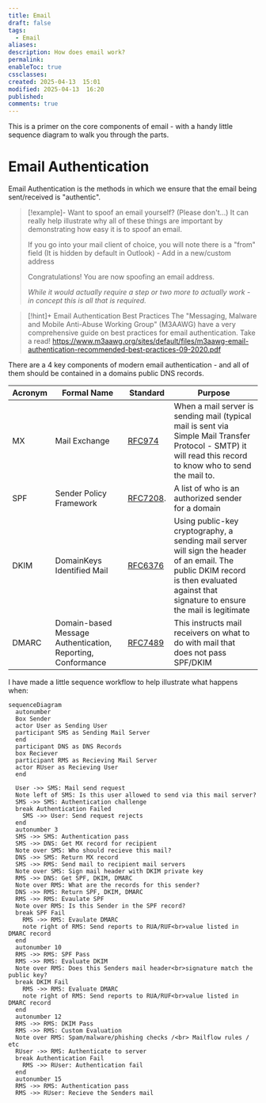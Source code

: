 ```yaml
---
title: Email
draft: false
tags:
  - Email
aliases: 
description: How does email work?
permalink: 
enableToc: true
cssclasses: 
created: 2025-04-13  15:01
modified: 2025-04-13  16:20
published: 
comments: true
---
```


This is a primer on the core components of email - with a handy little sequence diagram to walk you through the parts. 

# Email Authentication

Email Authentication is the methods in which we ensure that the email being sent/received is "authentic".

> [!example]- Want to spoof an email yourself? (Please don't...)
> It can really help illustrate why all of these things are important by demonstrating how easy it is to spoof an email.
> 
> If you go into your mail client of choice, you will note there is a "from" field (It is hidden by default in Outlook) - Add in a new/custom address
> 
> Congratulations! You are now spoofing an email address. 
> 
> *While it would actually require a step or two more to actually work - in concept this is all that is required.* 
 
> [!hint]+ Email Authentication Best Practices
> The "Messaging, Malware and Mobile Anti-Abuse Working Group" (M3AAWG)  have a very comprehensive guide on best practices for email authentication. Take a read!
> https://www.m3aawg.org/sites/default/files/m3aawg-email-authentication-recommended-best-practices-09-2020.pdf

There are a 4 key components of modern email authentication - and all of them should be contained in a domains public DNS records. 

| Acronym | Formal Name                                                 | Standard                                                | Purpose                                                                                                                                                                                 |
| ------- | ----------------------------------------------------------- | ------------------------------------------------------- | --------------------------------------------------------------------------------------------------------------------------------------------------------------------------------------- |
| MX      | Mail Exchange                                               | [RFC974](https://www.rfc-editor.org/rfc/rfc974.html)    | When a mail server is sending mail (typical mail is sent via Simple Mail Transfer Protocol - SMTP) it will read this record to know who to send the mail to.                            |
| SPF     | Sender Policy Framework                                     | [RFC7208](https://www.rfc-editor.org/rfc/rfc7208.html). | A list of who is an authorized sender for a domain                                                                                                                                      |
| DKIM    | DomainKeys Identified Mail                                  | [RFC6376](https://www.rfc-editor.org/rfc/rfc6376.html)  | Using public-key cryptography, a sending mail server will sign the header of an email. The public DKIM record is then evaluated against that signature to ensure the mail is legitimate |
| DMARC   | Domain-based Message Authentication, Reporting, Conformance | [RFC7489](https://www.rfc-editor.org/rfc/rfc7489.html)  | This instructs mail receivers on what to do with mail that does not pass SPF/DKIM                                                                                                       |

I have made a little sequence workflow to help illustrate what happens when:
```mermaid
sequenceDiagram
  autonumber
  Box Sender
  actor User as Sending User
  participant SMS as Sending Mail Server
  end
  participant DNS as DNS Records
  box Reciever
  participant RMS as Recieving Mail Server
  actor RUser as Recieving User
  end

  User ->> SMS: Mail send request
  Note left of SMS: Is this user allowed to send via this mail server?
  SMS ->> SMS: Authentication challenge
  break Authentication Failed
    SMS ->> User: Send request rejects
  end
  autonumber 3
  SMS ->> SMS: Authentication pass
  SMS ->> DNS: Get MX record for recipient
  Note over SMS: Who should recieve this mail?
  DNS ->> SMS: Return MX record
  SMS ->> RMS: Send mail to recipient mail servers
  Note over SMS: Sign mail header with DKIM private key
  RMS ->> DNS: Get SPF, DKIM, DMARC
  Note over RMS: What are the records for this sender?
  DNS ->> RMS: Return SPF, DKIM, DMARC
  RMS ->> RMS: Evaulate SPF
  Note over RMS: Is this Sender in the SPF record?
  break SPF Fail
    RMS ->> RMS: Evaulate DMARC
    note right of RMS: Send reports to RUA/RUF<br>value listed in DMARC record
  end
  autonumber 10
  RMS ->> RMS: SPF Pass
  RMS ->> RMS: Evaluate DKIM
  Note over RMS: Does this Senders mail header<br>signature match the public key?
  break DKIM Fail
    RMS ->> RMS: Evaluate DMARC
    note right of RMS: Send reports to RUA/RUF<br>value listed in DMARC record
  end
  autonumber 12
  RMS ->> RMS: DKIM Pass
  RMS ->> RMS: Custom Evaluation
  Note over RMS: Spam/malware/phishing checks /<br> Mailflow rules / etc
  RUser ->> RMS: Authenticate to server
  break Authentication Fail
    RMS ->> RUser: Authentication fail
  end
  autonumber 15
  RMS ->> RMS: Authentication pass
  RMS ->> RUser: Recieve the Senders mail
```


